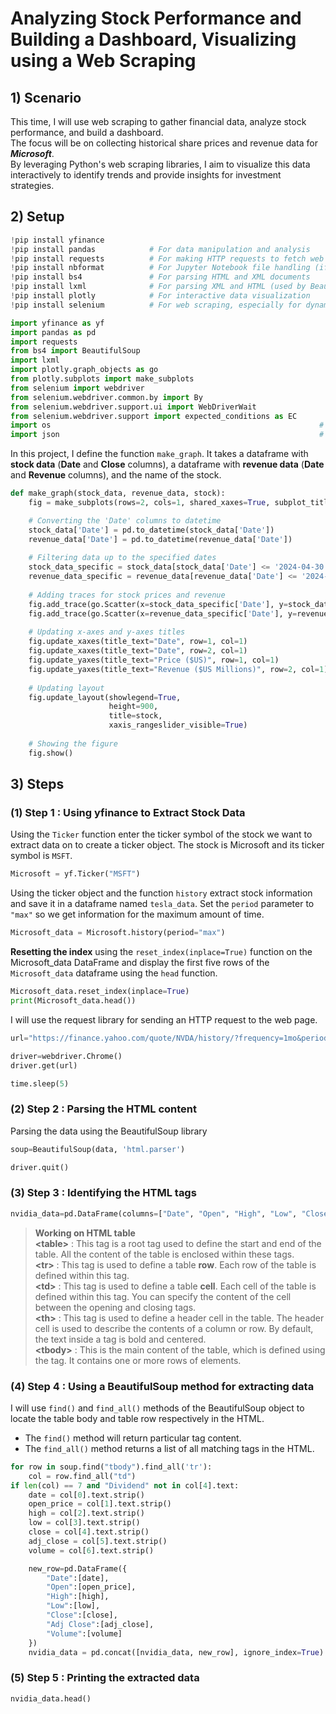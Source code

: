 # Analyzing Stock Performance and Building a Dashboard, Visualizing using a Web Scraping
## 1) Scenario
This time, I will use web scraping to gather financial data, analyze stock performance, and build a dashboard.    
The focus will be on collecting historical share prices and revenue data for ***Microsoft***.    
By leveraging Python's web scraping libraries, I aim to visualize this data interactively to identify trends and provide insights for investment strategies.

## 2) Setup
```python
!pip install yfinance
!pip install pandas            # For data manipulation and analysis
!pip install requests          # For making HTTP requests to fetch web pages
!pip install nbformat          # For Jupyter Notebook file handling (if needed)
!pip install bs4               # For parsing HTML and XML documents
!pip install lxml              # For parsing XML and HTML (used by BeautifulSoup)
!pip install plotly            # For interactive data visualization
!pip install selenium          # For web scraping, especially for dynamically loaded content
```
```python
import yfinance as yf
import pandas as pd
import requests
from bs4 import BeautifulSoup
import lxml
import plotly.graph_objects as go
from plotly.subplots import make_subplots
from selenium import webdriver
from selenium.webdriver.common.by import By
from selenium.webdriver.support.ui import WebDriverWait
from selenium.webdriver.support import expected_conditions as EC
import os                                                            # Importing the os library for operating system interactions
import json                                                          # Importing the json library for JSON file handling
```
In this project, I define the function `make_graph`. It takes a dataframe with **stock data** (**Date** and **Close** columns), a dataframe with **revenue data** (**Date** and **Revenue** columns), and the name of the stock.
```python
def make_graph(stock_data, revenue_data, stock):
    fig = make_subplots(rows=2, cols=1, shared_xaxes=True, subplot_titles=("Historical Share Price", "Historical Revenue"), vertical_spacing = .3)

    # Converting the 'Date' columns to datetime
    stock_data['Date'] = pd.to_datetime(stock_data['Date'])
    revenue_data['Date'] = pd.to_datetime(revenue_data['Date'])
    
    # Filtering data up to the specified dates
    stock_data_specific = stock_data[stock_data['Date'] <= '2024-04-30']
    revenue_data_specific = revenue_data[revenue_data['Date'] <= '2024-03-31']
    
    # Adding traces for stock prices and revenue
    fig.add_trace(go.Scatter(x=stock_data_specific['Date'], y=stock_data_specific['Close'].astype("float"), name="Share Price"), row=1, col=1)
    fig.add_trace(go.Scatter(x=revenue_data_specific['Date'], y=revenue_data_specific['Revenue'].astype("float"), name="Revenue"), row=2, col=1)
    
    # Updating x-axes and y-axes titles
    fig.update_xaxes(title_text="Date", row=1, col=1)
    fig.update_xaxes(title_text="Date", row=2, col=1)
    fig.update_yaxes(title_text="Price ($US)", row=1, col=1)
    fig.update_yaxes(title_text="Revenue ($US Millions)", row=2, col=1)
    
    # Updating layout
    fig.update_layout(showlegend=True,
                      height=900,
                      title=stock,
                      xaxis_rangeslider_visible=True)
    
    # Showing the figure
    fig.show()
```

## 3) Steps
### (1) Step 1 : Using yfinance to Extract Stock Data    
Using the `Ticker` function enter the ticker symbol of the stock we want to extract data on to create a ticker object. The stock is Microsoft and its ticker symbol is `MSFT`.    
```python
Microsoft = yf.Ticker("MSFT")
```
Using the ticker object and the function `history` extract stock information and save it in a dataframe named `tesla_data`. Set the `period` parameter to ` "max" ` so we get information for the maximum amount of time.    
```python
Microsoft_data = Microsoft.history(period="max")
```
**Resetting the index** using the `reset_index(inplace=True)` function on the Microsoft_data DataFrame and display the first five rows of the `Microsoft_data` dataframe using the `head` function.
```python
Microsoft_data.reset_index(inplace=True)
print(Microsoft_data.head())
```

I will use the request library for sending an HTTP request to the web page.  
```python
url="https://finance.yahoo.com/quote/NVDA/history/?frequency=1mo&period1=1533772800&period2=1717891200"
```
```python
driver=webdriver.Chrome()
driver.get(url)
```
```python
time.sleep(5)
```

### (2) Step 2 : Parsing the HTML content

Parsing the data using the BeautifulSoup library
```python
soup=BeautifulSoup(data, 'html.parser')
```
```python
driver.quit()
```

### (3) Step 3 : Identifying the HTML tags

```python
nvidia_data=pd.DataFrame(columns=["Date", "Open", "High", "Low", "Close", "Volume"])
```
>**Working on HTML table**    
>**&lt;table&gt;** : This tag is a root tag used to define the start and end of the table. All the content of the table is enclosed within these tags.    
>**&lt;tr&gt;** : This tag is used to define a table **row**. Each row of the table is defined within this tag.    
>**&lt;td&gt;** : This tag is used to define a table **cell**. Each cell of the table is defined within this tag. You can specify the content of the cell between the opening and closing tags.    
>**&lt;th&gt;** : This tag is used to define a header cell in the table. The header cell is used to describe the contents of a column or row. By default, the text inside a tag is bold and centered.    
>**&lt;tbody&gt;** : This is the main content of the table, which is defined using the tag. It contains one or more rows of elements.    

### (4) Step 4 : Using a BeautifulSoup method for extracting data
I will use `find()` and `find_all()` methods of the BeautifulSoup object to locate the table body and table row respectively in the HTML.
* The `find()` method will return particular tag content.
* The `find_all()` method returns a list of all matching tags in the HTML.
```python
for row in soup.find("tbody").find_all('tr'):
    col = row.find_all("td")
if len(col) == 7 and "Dividend" not in col[4].text:
    date = col[0].text.strip()
    open_price = col[1].text.strip()
    high = col[2].text.strip()
    low = col[3].text.strip()
    close = col[4].text.strip()
    adj_close = col[5].text.strip()
    volume = col[6].text.strip()

    new_row=pd.DataFrame({
        "Date":[date],
        "Open":[open_price],
        "High":[high],
        "Low":[low],
        "Close":[close],
        "Adj Close":[adj_close],
        "Volume":[volume]
    })
    nvidia_data = pd.concat([nvidia_data, new_row], ignore_index=True)
```
### (5) Step 5 : Printing the extracted data
```python
nvidia_data.head()
```
